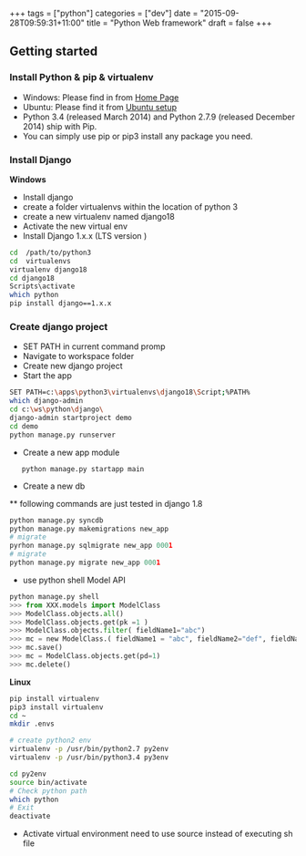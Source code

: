+++
tags = ["python"]
categories = ["dev"]
date = "2015-09-28T09:59:31+11:00"
title = "Python Web framework"
draft = false
+++

## Getting started

### Install Python & pip & virtualenv
* Windows: Please find in from [Home Page](/)
* Ubuntu: Please find it from [Ubuntu setup](ubuntu-server-14)
* Python 3.4 (released March 2014) and Python 2.7.9 (released December 2014) ship with Pip.
* You can simply use pip or pip3 install any package you need.


### Install Django

**Windows**

* Install django
 * create a folder virtualenvs within the location of python 3
 * create a new virtualenv named django18
 * Activate the new virtual env
 * Install Django 1.x.x (LTS version ) 

```bash
cd  /path/to/python3
cd  virtualenvs
virtualenv django18
cd django18
Scripts\activate
which python
pip install django==1.x.x
```

### Create django project 

* SET PATH in current command promp
* Navigate to workspace folder
* Create new django project
* Start the app

```bash
SET PATH=c:\apps\python3\virtualenvs\django18\Script;%PATH%
which django-admin
cd c:\ws\python\django\
django-admin startproject demo
cd demo
python manage.py runserver
```

* Create a new app module

`    python manage.py startapp main     `

* Create a new db 

**  following commands are just tested in django 1.8

```python
python manage.py syncdb 
python manage.py makemigrations new_app 
# migrate 
pyrhon manage.py sqlmigrate new_app 0001 
# migrate 
python manage.py migrate new_app 0001
```

* use python shell Model API

```python
python manage.py shell
>>> from XXX.models import ModelClass
>>> ModelClass.objects.all()
>>> ModelClass.objects.get(pk =1 )
>>> ModelClass.objects.filter( fieldName1="abc")
>>> mc = new ModelClass.( fieldName1 = "abc", fieldName2="def", fieldName3 = 3 )
>>> mc.save()
>>> mc = ModelClass.objects.get(pd=1)
>>> mc.delete()    
```

**Linux**

```bash
pip install virtualenv
pip3 install virtualenv
cd ~
mkdir .envs

# create python2 env
virtualenv -p /usr/bin/python2.7 py2env
virtualenv -p /usr/bin/python3.4 py3env

cd py2env 
source bin/activate
# Check python path 
which python
# Exit
deactivate

```

* Activate virtual environment need to use source instead of executing sh file

